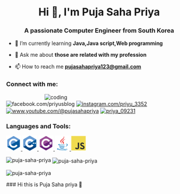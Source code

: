 <h1 align="center">Hi 👋, I'm Puja Saha Priya</h1>
<h3 align="center">A passionate Computer Engineer from South Korea</h3>

- 🌱 I’m currently learning **Java,Java script,Web programming**

- 💬 Ask me about **those are related with my profession**

- 📫 How to reach me **pujasahapriya123@gmail.com**

<h3 align="left">Connect with me:</h3>
<img align ="right"alt="coding"width="400"src="https://user-images.githubusercontent.com/59734313/157189039-c09b3e38-9f42-42c0-ab54-14f1574190a7.gif"
<a href="https://fb.com/facebook.com/priyusblog" target="blank"><img align="center" src="https://raw.githubusercontent.com/rahuldkjain/github-profile-readme-generator/master/src/images/icons/Social/facebook.svg" alt="facebook.com/priyusblog" height="30" width="40" /></a>
<a href="https://instagram.com/instagram.com/priyu_3352" target="blank"><img align="center" src="https://raw.githubusercontent.com/rahuldkjain/github-profile-readme-generator/master/src/images/icons/Social/instagram.svg" alt="instagram.com/priyu_3352" height="30" width="40" /></a>
<a href="https://www.youtube.com/c/www.youtube.com/@pujasahapriya" target="blank"><img align="center" src="https://raw.githubusercontent.com/rahuldkjain/github-profile-readme-generator/master/src/images/icons/Social/youtube.svg" alt="www.youtube.com/@pujasahapriya" height="30" width="40" /></a>
<a href="https://discord.gg/priya_09231" target="blank"><img align="center" src="https://raw.githubusercontent.com/rahuldkjain/github-profile-readme-generator/master/src/images/icons/Social/discord.svg" alt="priya_09231" height="30" width="40" /></a>
</p>

<h3 align="left">Languages and Tools:</h3>
<p align="left"> <a href="https://www.cprogramming.com/" target="_blank" rel="noreferrer"> <img src="https://raw.githubusercontent.com/devicons/devicon/master/icons/c/c-original.svg" alt="c" width="40" height="40"/> </a> <a href="https://www.w3schools.com/cpp/" target="_blank" rel="noreferrer"> <img src="https://raw.githubusercontent.com/devicons/devicon/master/icons/cplusplus/cplusplus-original.svg" alt="cplusplus" width="40" height="40"/> </a> <a href="https://www.w3schools.com/cs/" target="_blank" rel="noreferrer"> <img src="https://raw.githubusercontent.com/devicons/devicon/master/icons/csharp/csharp-original.svg" alt="csharp" width="40" height="40"/> </a> <a href="https://www.java.com" target="_blank" rel="noreferrer"> <img src="https://raw.githubusercontent.com/devicons/devicon/master/icons/java/java-original.svg" alt="java" width="40" height="40"/> </a> <a href="https://developer.mozilla.org/en-US/docs/Web/JavaScript" target="_blank" rel="noreferrer"> <img src="https://raw.githubusercontent.com/devicons/devicon/master/icons/javascript/javascript-original.svg" alt="javascript" width="40" height="40"/> </a> </p>

<p><img align="left" src="https://github-readme-stats.vercel.app/api/top-langs?username=puja-saha-priya&show_icons=true&locale=en&layout=compact" alt="puja-saha-priya" /></p>

<p>&nbsp;<img align="center" src="https://github-readme-stats.vercel.app/api?username=puja-saha-priya&show_icons=true&locale=en" alt="puja-saha-priya" /></p>

<p><img align="center" src="https://github-readme-streak-stats.herokuapp.com/?user=puja-saha-priya&" alt="puja-saha-priya" /></p>### Hi this is Puja Saha priya 👋

<!--
**Puja-Saha-Priya/Puja-Saha-Priya** is a ✨ _special_ ✨ repository because its `README.md` (this file) appears on your GitHub profile.

Here are some ideas to get you started:

- 🔭 I’m currently working on ...
- 🌱 I’m currently learning ...
- 👯 I’m looking to collaborate on ...
- 🤔 I’m looking for help with ...
- 💬 Ask me about ...
- 📫 How to reach me: ...
- 😄 Pronouns: ...
- ⚡ Fun fact: ...
-->
